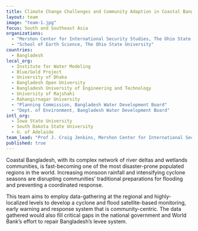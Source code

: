 ```yaml
---
title: Climate Change Challenges and Community Adaption in Coastal Bangladesh
layout: team
image: "team-1.jpg"
focus: South and Southeast Asia
organizations: 
  - "Mershon Center for International Security Studies, The Ohio State University"
  - "School of Earth Science, The Ohio State University"
countries: 
  - Bangladesh
local_org: 
  - Institute for Water Modeling
  - Blue/Gold Project
  - University of Dhaka
  - Bangladesh Open University
  - Bangladesh University of Engineering and Technology
  - University of Rajshahi
  - Rahangirnagar University
  - "Planning Commission, Bangladesh Water Development Board"
  - "Dept. of Environment, Bangladesh Water Development Board"
intl_org: 
  - Iowa State University
  - South Dakota State University
  - U. of Adelaide
team_lead: "Prof J. Craig Jenkins, Mershon Center for International Security, Ohio State University, USA"
published: true
---
```


Coastal Bangladesh, with its complex network of river deltas and wetlands communities, is fast-becoming one of the most disaster-prone populated regions in the world. Increasing monsoon rainfall and intensifying cyclone seasons are disrupting communities’ traditional preparations for flooding and preventing a coordinated response. 

This team aims to employ data-gathering at the regional and highly-localized levels to develop a cyclone and flood satellite-based monitoring, early warning and response system that is community-centric. The data gathered would also fill critical gaps in the national government and World Bank’s effort to repair Bangladesh’s levee system.